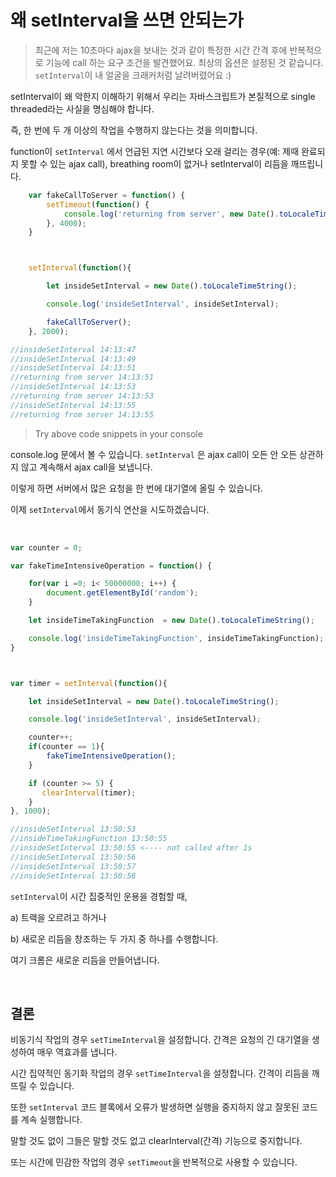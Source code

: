 # 왜 setInterval을 쓰면 안되는가

> 최근에 저는 10초마다 ajax을 보내는 것과 같이 특정한 시간 간격 후에 반복적으로 기능에 call 하는 요구 조건을 발견했어요. 최상의 옵션은 설정된 것 같습니다. `setInterval`이 내 얼굴을 크래커처럼 날려버렸어요 :)

setInterval이 왜 악한지 이해하기 위해서 우리는 자바스크립트가 본질적으로  single threaded라는 사실을 명심해야 합니다. 

즉, 한 번에 두 개 이상의 작업을 수행하지 않는다는 것을 의미합니다.

function이 `setInterval` 에서 언급된 지연 시간보다 오래 걸리는 경우(예: 제때 완료되지 못할 수 있는 ajax call), breathing room이 없거나 setInterval이 리듬을 깨뜨립니다.

```js
    var fakeCallToServer = function() {
        setTimeout(function() {
            console.log('returning from server', new Date().toLocaleTimeString());
        }, 4000);
    }



    setInterval(function(){ 

        let insideSetInterval = new Date().toLocaleTimeString();

        console.log('insideSetInterval', insideSetInterval);

        fakeCallToServer();
    }, 2000);

//insideSetInterval 14:13:47
//insideSetInterval 14:13:49
//insideSetInterval 14:13:51
//returning from server 14:13:51
//insideSetInterval 14:13:53
//returning from server 14:13:53 
//insideSetInterval 14:13:55
//returning from server 14:13:55
```
> Try above code snippets in your console

console.log 문에서 볼 수 있습니다. `setInterval` 은 ajax call이 오든 안 오든 상관하지 않고 계속해서 ajax call을 보냅니다.

이렇게 하면 서버에서 많은 요청을 한 번에 대기열에 올릴 수 있습니다.

이제 `setInterval`에서 동기식 연산을 시도하겠습니다.


<br>

```js
var counter = 0;

var fakeTimeIntensiveOperation = function() {

    for(var i =0; i< 50000000; i++) {
        document.getElementById('random');
    }

    let insideTimeTakingFunction  = new Date().toLocaleTimeString();

    console.log('insideTimeTakingFunction', insideTimeTakingFunction);
}



var timer = setInterval(function(){ 

    let insideSetInterval = new Date().toLocaleTimeString();

    console.log('insideSetInterval', insideSetInterval);

    counter++;
    if(counter == 1){
        fakeTimeIntensiveOperation();
    }

    if (counter >= 5) {
       clearInterval(timer);
    }
}, 1000);

//insideSetInterval 13:50:53
//insideTimeTakingFunction 13:50:55
//insideSetInterval 13:50:55 <---- not called after 1s
//insideSetInterval 13:50:56
//insideSetInterval 13:50:57
//insideSetInterval 13:50:58
```

`setInterval`이 시간 집중적인 운용을 경험할 때, 

a) 트랙을 오르려고 하거나 

b) 새로운 리듬을 창조하는 두 가지 중 하나를 수행합니다. 

여기 크롬은 새로운 리듬을 만들어냅니다.

<br>

## 결론

비동기식 작업의 경우 `setTimeInterval`을 설정합니다. 간격은 요청의 긴 대기열을 생성하여 매우 역효과를 냅니다.

시간 집약적인 동기화 작업의 경우 `setTimeInterval`을 설정합니다. 간격이 리듬을 깨뜨릴 수 있습니다.

또한 `setInterval` 코드 블록에서 오류가 발생하면 실행을 중지하지 않고 잘못된 코드를 계속 실행합니다. 

말할 것도 없이 그들은 말할 것도 없고 clearInterval(간격) 기능으로 중지합니다.

또는 시간에 민감한 작업의 경우 `setTimeout`을 반복적으로 사용할 수 있습니다.


